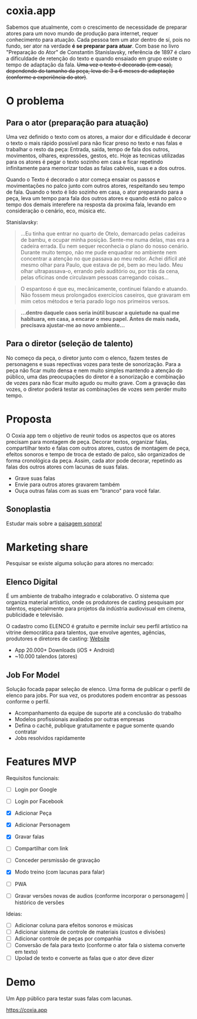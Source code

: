 # coxia.app
Sabemos que atualmente, com o crescimento de necessidade de preparar atores para um novo mundo de produção para internet, requer conhecimento para atuação. Cada pessoa tem um ator dentro de sí, pois no fundo, ser ator na verdade **é se preparar para atuar**.
Com base no livro "Preparação do Ator" de Constantin Stanislavsky, referência de 1897 é claro a dificuldade de retenção do texto e quando ensaiado em grupo existe o tempo de adaptação da fala. ~~Uma vez o texto é decorado (em casa), dependendo do tamanho da peça, leva de 3 a 6 meses de adaptação (conforme a experiência do ator)~~.

# O problema
## Para o ator (preparação para atuação)
Uma vez definido o texto com os atores, a maior dor e dificuldade é decorar o texto o mais rápido possível para não ficar preso no texto e  nas falas e trabalhar o resto da peça: Entrada, saída, tempo de fala dos outros, movimentos, olhares, expressões, gestos, etc. Hoje as tecnicas utilizadas para os atores é pegar o texto sozinho em casa e ficar repetindo infinitamente para memorizar todas as falas cabíveis, suas e a dos outros.

Quando o Texto é decorado o ator começa ensaiar os passos e movimentações no palco junto com outros atores, respeitando seu tempo de fala. Quando o texto é lido sozinho em casa, o ator preparando para a peça, leva um tempo para fala dos outros atores e quando está no palco o tempo dos demais interefere na resposta da proxima fala, levando em consideração o cenário, eco, música etc.

Stanislavsky:
> ...Eu tinha que entrar no quarto de Otelo, demarcado pelas cadeiras de bambu, e ocupar minha posição. Sente-me numa delas, mas era a cadeira errada. Eu nem sequer reconhecia o plano do nosso cenário. Durante muito tempo, não me pude enquadrar no ambiente nem concentrar a atenção no que passava ao meu redor. Achei difícil até mesmo olhar para Paulo, que estava de pé, bem ao meu lado. Meu olhar ultrapassava-o, errando pelo auditório ou, por trás da cena, pelas oficinas onde circulavam pessoas carregando coisas...

> O espantoso é que eu, mecânicamente, continuei falando e atuando. Não fossem meus prolongados exercícios caseiros, que gravaram em mim cetos métodos e teria parado logo nos primeiros versos.

>**...dentro daquele caos seria inútil buscar a quietude na qual me habituara, em casa, a encarar o meu papel. Antes de mais nada, precisava ajustar-me ao novo ambiente...**

## Para o diretor (seleção de talento)
No começo da peça, o diretor junto com o elenco, fazem testes de personagens e suas repectivas vozes para teste de sonorização. Para a peça não ficar muito densa e nem muito simples mantendo a atenção do público, uma das preocupações do diretor é a sonorização e combinação de vozes para não ficar muito agudo ou muito grave. Com a gravação das vozes, o diretor poderá testar as combinações de vozes sem perder muito tempo.

# Proposta
O Coxia app tem o objetivo de reunir todos os aspectos que os atores precisam para montagem de peça. Decorar textos, organizar falas, compartilhar texto e falas com outros atores, custos de montagem de peça, efeitos sonoros e tempo de troca de estado de palco, são organizados de forma cronológica da peça. Assim, cada ator pode decorar, repetindo as falas dos outros atores com lacunas de suas falas.
- Grave suas falas
- Envie para outros atores gravarem também
- Ouça outras falas com as suas em "branco" para você falar.

## Sonoplastia 
Estudar mais sobre a [paisagem sonora!](https://teatronasaladeaula.com.br/o-som-da-cena/)

# Marketing share
Pesquisar se existe alguma solução para atores no mercado:
	
## Elenco Digital
É um ambiente de trabalho integrado e colaborativo. O sistema que organiza material artístico, onde os produtores de casting pesquisam por talentos, especialmente para projetos da indústria audiovisual em cinema, publicidade e televisão.

O cadastro como ELENCO é gratuito e permite incluir seu perfil artístico na vitrine democrática para talentos, que envolve agentes, agências, produtores e diretores de casting: [Website](https://elencodigital.com.br/)
- App 20.000+ Downloads (iOS + Android)
- ~10.000 talendos (atores)

## Job For Model
Solução focada papar seleção de elenco. Uma forma de publicar o perfil de elenco para jobs. Por sua vez, os produtores podem encontrar as pessoas conforme o perfil.
- Acompanhamento da equipe de suporte até a conclusão do trabalho
- Modelos profissionais avaliados por outras empresas
- Defina o cachê, publique gratuitamente e pague somente quando contratar
- Jobs resolvidos rapidamente


# Features MVP
Requisitos funcionais:
- [ ] Login por Google
- [ ] Login por Facebook
- [X] Adicionar Peça
- [X] Adicionar Personagem
- [X] Gravar falas
- [ ] Compartilhar com link
- [ ] Conceder persmissão de gravação
- [X] Modo treino (com lacunas para falar)
- [ ] PWA
- [ ] Gravar versões novas de audios (conforme incorporar o personagem) | histórico de versões


Ideias:
- [ ] Adicionar coluna para efeitos sonoros e músicas
- [ ] Adicionar sistema de controle de materiais (custos e divisões)
- [ ] Adicionar controle de peças por companhia
- [ ] Conversão de fala para texto (conforme o ator fala o sistema converte em texto)
- [ ] Upolad de texto e converte as falas que o ator deve dizer

# Demo
Um App público para testar suas falas com lacunas.

https://coxia.app
